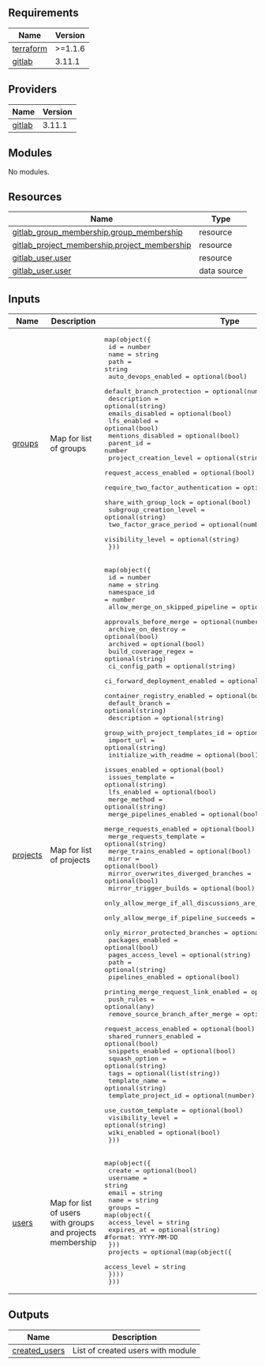 <!-- BEGIN_TF_DOCS -->
## Requirements

| Name | Version |
|------|---------|
| <a name="requirement_terraform"></a> [terraform](#requirement\_terraform) | >=1.1.6 |
| <a name="requirement_gitlab"></a> [gitlab](#requirement\_gitlab) | 3.11.1 |

## Providers

| Name | Version |
|------|---------|
| <a name="provider_gitlab"></a> [gitlab](#provider\_gitlab) | 3.11.1 |

## Modules

No modules.

## Resources

| Name | Type |
|------|------|
| [gitlab_group_membership.group_membership](https://registry.terraform.io/providers/gitlabhq/gitlab/3.11.1/docs/resources/group_membership) | resource |
| [gitlab_project_membership.project_membership](https://registry.terraform.io/providers/gitlabhq/gitlab/3.11.1/docs/resources/project_membership) | resource |
| [gitlab_user.user](https://registry.terraform.io/providers/gitlabhq/gitlab/3.11.1/docs/resources/user) | resource |
| [gitlab_user.user](https://registry.terraform.io/providers/gitlabhq/gitlab/3.11.1/docs/data-sources/user) | data source |

## Inputs

| Name | Description | Type | Default | Required |
|------|-------------|------|---------|:--------:|
| <a name="input_groups"></a> [groups](#input\_groups) | Map for list of groups | <pre>map(object({<br>    id                                = number<br>    name                              = string<br>    path                              = string<br>    auto_devops_enabled               = optional(bool)<br>    default_branch_protection         = optional(number)<br>    description                       = optional(string)<br>    emails_disabled                   = optional(bool)<br>    lfs_enabled                       = optional(bool)<br>    mentions_disabled                 = optional(bool)<br>    parent_id                         = number<br>    project_creation_level            = optional(string)<br>    request_access_enabled            = optional(bool)<br>    require_two_factor_authentication = optional(bool)<br>    share_with_group_lock             = optional(bool)<br>    subgroup_creation_level           = optional(string)<br>    two_factor_grace_period           = optional(number)<br>    visibility_level                  = optional(string)<br>  }))</pre> | n/a | yes |
| <a name="input_projects"></a> [projects](#input\_projects) | Map for list of projects | <pre>map(object({<br>    id                                               = number<br>    name                                             = string<br>    namespace_id                                     = number<br>    allow_merge_on_skipped_pipeline                  = optional(bool)<br>    approvals_before_merge                           = optional(number)<br>    archive_on_destroy                               = optional(bool)<br>    archived                                         = optional(bool)<br>    build_coverage_regex                             = optional(string)<br>    ci_config_path                                   = optional(string)<br>    ci_forward_deployment_enabled                    = optional(bool)<br>    container_registry_enabled                       = optional(bool)<br>    default_branch                                   = optional(string)<br>    description                                      = optional(string)<br>    group_with_project_templates_id                  = optional(number)<br>    import_url                                       = optional(string)<br>    initialize_with_readme                           = optional(bool)<br>    issues_enabled                                   = optional(bool)<br>    issues_template                                  = optional(string)<br>    lfs_enabled                                      = optional(bool)<br>    merge_method                                     = optional(string)<br>    merge_pipelines_enabled                          = optional(bool)<br>    merge_requests_enabled                           = optional(bool)<br>    merge_requests_template                          = optional(string)<br>    merge_trains_enabled                             = optional(bool)<br>    mirror                                           = optional(bool)<br>    mirror_overwrites_diverged_branches              = optional(bool)<br>    mirror_trigger_builds                            = optional(bool)<br>    only_allow_merge_if_all_discussions_are_resolved = optional(bool)<br>    only_allow_merge_if_pipeline_succeeds            = optional(bool)<br>    only_mirror_protected_branches                   = optional(bool)<br>    packages_enabled                                 = optional(bool)<br>    pages_access_level                               = optional(string)<br>    path                                             = optional(string)<br>    pipelines_enabled                                = optional(bool)<br>    printing_merge_request_link_enabled              = optional(bool)<br>    push_rules                                       = optional(any)<br>    remove_source_branch_after_merge                 = optional(bool)<br>    request_access_enabled                           = optional(bool)<br>    shared_runners_enabled                           = optional(bool)<br>    snippets_enabled                                 = optional(bool)<br>    squash_option                                    = optional(string)<br>    tags                                             = optional(list(string))<br>    template_name                                    = optional(string)<br>    template_project_id                              = optional(number)<br>    use_custom_template                              = optional(bool)<br>    visibility_level                                 = optional(string)<br>    wiki_enabled                                     = optional(bool)<br>  }))</pre> | n/a | yes |
| <a name="input_users"></a> [users](#input\_users) | Map for list of users with groups and projects membership | <pre>map(object({<br>    create   = optional(bool)<br>    username = string<br>    email    = string<br>    name     = string<br>    groups = map(object({<br>      access_level = string<br>      expires_at   = optional(string) #format: YYYY-MM-DD<br>    }))<br>    projects = optional(map(object({<br>      access_level = string<br>    })))<br>  }))</pre> | n/a | yes |

## Outputs

| Name | Description |
|------|-------------|
| <a name="output_created_users"></a> [created\_users](#output\_created\_users) | List of created users with module |
<!-- END_TF_DOCS -->
